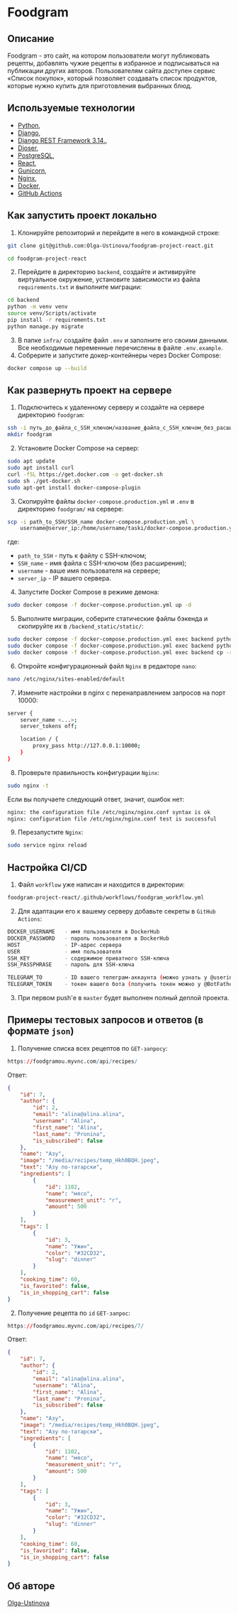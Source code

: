 # Foodgram
## Описание

Foodgram - это сайт, на котором пользователи могут публиковать рецепты, добавлять чужие рецепты в избранное и подписываться на публикации других авторов. Пользователям сайта доступен сервис «Список покупок», который позволяет создавать список продуктов, которые нужно купить для приготовления выбранных блюд.

## Используемые технологии
* [Python](https://www.python.org/downloads/release/python-3114/),
* [Django](https://docs.djangoproject.com/en/4.2/releases/4.2.4/),
* [Django REST Framework 3.14.](https://www.django-rest-framework.org/community/release-notes/#3140),
* [Djoser](https://djoser.readthedocs.io/en/latest/getting_started.html),
* [PostgreSQL](https://www.postgresql.org/docs/13/release-13-10.html),
* [React](https://github.com/facebook/react/blob/main/CHANGELOG.md#1702-march-22-2021),
* [Gunicorn](https://docs.gunicorn.org/en/20.1.0/),
* [Nginx](https://nginx.org/ru/docs/),
* [Docker](https://www.docker.com/products/docker-desktop/),
* [GitHub Actions](https://docs.github.com/en/actions)

## Как запустить проект локально
1. Клонируйте репозиторий и перейдите в него в командной строке:
```bash
git clone git@github.com:Olga-Ustinova/foodgram-project-react.git

cd foodgram-project-react
```
2. Перейдите в директорию `backend`, создайте и активируйте виртуальное окружение, установите зависимости из файла `requirements.txt` и выполните миграции:
```bash
cd backend
python -m venv venv
source venv/Scripts/activate
pip install -r requirements.txt
python manage.py migrate
```
3. В папке `infra/` создайте файл `.env` и заполните его своими данными. Все необходимые переменные перечислены в файле `.env.example`.
4. Собрерите и запустите докер-контейнеры через Docker Compose:
```bash
docker compose up --build
```

## Как развернуть проект на сервере
1. Подключитесь к удаленному серверу и создайте на сервере директорию `foodgram`:
```bash
ssh -i путь_до_файла_с_SSH_ключом/название_файла_с_SSH_ключом_без_расширения login@ip
mkdir foodgram
```
2. Установите Docker Compose на сервер:
```bash
sudo apt update
sudo apt install curl
curl -fSL https://get.docker.com -o get-docker.sh
sudo sh ./get-docker.sh
sudo apt-get install docker-compose-plugin
```
3. Скопируйте файлы `docker-compose.production.yml` и `.env` в директорию `foodgram/` на сервере:
```bash
scp -i path_to_SSH/SSH_name docker-compose.production.yml \
    username@server_ip:/home/username/taski/docker-compose.production.yml
```
где:
* `path_to_SSH` - путь к файлу с SSH-ключом;
* `SSH_name` - имя файла с SSH-ключом (без расширения);
* `username` - ваше имя пользователя на сервере;
* `server_ip` - IP вашего сервера.
4. Запустите Docker Compose в режиме демона:
```bash
sudo docker compose -f docker-compose.production.yml up -d
```
5. Выполните миграции, соберите статические файлы бэкенда и скопируйте их в `/backend_static/static/`:
```bash
sudo docker compose -f docker-compose.production.yml exec backend python manage.py migrate
sudo docker compose -f docker-compose.production.yml exec backend python manage.py collectstatic
sudo docker compose -f docker-compose.production.yml exec backend cp -r /app/collected_static/. /backend_static/static/
```
6. Откройте конфигурационный файл `Nginx` в редакторе `nano`:
```bash
nano /etc/nginx/sites-enabled/default
```
7. Измените настройки в nginx с перенаправлением запросов на порт 10000:
```bash
server {
    server_name <...>;
    server_tokens off;

    location / {
        proxy_pass http://127.0.0.1:10000;
    }
}
```
8. Проверьте правильность конфигурации `Nginx`:
```bash
sudo nginx -t
```
Если вы получаете следующий ответ, значит, ошибок нет:
```bash
nginx: the configuration file /etc/nginx/nginx.conf syntax is ok
nginx: configuration file /etc/nginx/nginx.conf test is successful
```
9. Перезапустите `Nginx`:
```bash
sudo service nginx reload
```

## Настройка CI/CD
1. Файл `workflow` уже написан и находится в директории:
```bash
foodgram-project-react/.github/workflows/foodgram_workflow.yml
```
2. Для адаптации его к вашему серверу добавьте секреты в `GitHub Actions`:
```bash
DOCKER_USERNAME   - имя пользователя в DockerHub
DOCKER_PASSWORD   - пароль пользователя в DockerHub
HOST              - IP-адрес сервера
USER              - имя пользователя
SSH_KEY           - содержимое приватного SSH-ключа
SSH_PASSPHRASE    - пароль для SSH-ключа

TELEGRAM_TO       - ID вашего телеграм-аккаунта (можно узнать у @userinfobot, команда /start)
TELEGRAM_TOKEN    - токен вашего бота (получить токен можно у @BotFather, команда /token, имя бота)
```
3. При первом push'е в `master` будет выполнен полный деплой проекта.

## Примеры тестовых запросов и ответов (в формате `json`)
1. Получение списка всех рецептов по `GET-запросу`:
```r
https://foodgramou.myvnc.com/api/recipes/
```
Ответ:
```json
{
    "id": 7,
    "author": {
        "id": 2,
        "email": "alina@alina.alina",
        "username": "Alina",
        "first_name": "Alina",
        "last_name": "Pronina",
        "is_subscribed": false
    },
    "name": "Азу",
    "image": "/media/recipes/temp_Hkh0BQH.jpeg",
    "text": "Азу по-татарски",
    "ingredients": [
        {
            "id": 1102,
            "name": "мясо",
            "measurement_unit": "г",
            "amount": 500
        }
    ],
    "tags": [
        {
            "id": 3,
            "name": "Ужин",
            "color": "#32CD32",
            "slug": "dinner"
        }
    ],
    "cooking_time": 60,
    "is_favorited": false,
    "is_in_shopping_cart": false
}
```
2. Получение рецепта по `id` `GET-запрос`:
```r
https://foodgramou.myvnc.com/api/recipes/7/
```
Ответ:
```json
{
    "id": 7,
    "author": {
        "id": 2,
        "email": "alina@alina.alina",
        "username": "Alina",
        "first_name": "Alina",
        "last_name": "Pronina",
        "is_subscribed": false
    },
    "name": "Азу",
    "image": "/media/recipes/temp_Hkh0BQH.jpeg",
    "text": "Азу по-татарски",
    "ingredients": [
        {
            "id": 1102,
            "name": "мясо",
            "measurement_unit": "г",
            "amount": 500
        }
    ],
    "tags": [
        {
            "id": 3,
            "name": "Ужин",
            "color": "#32CD32",
            "slug": "dinner"
        }
    ],
    "cooking_time": 60,
    "is_favorited": false,
    "is_in_shopping_cart": false
}
```

## Об авторе
[Olga-Ustinova](https://github.com/Olga-Ustinova)

